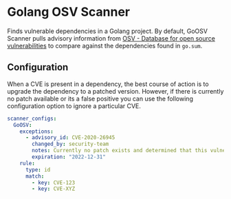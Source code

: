 # Golang OSV Scanner

Finds vulnerable dependencies in a Golang project. By default, GoOSV Scanner pulls advisory information from [OSV - Database for open source vulnerabilities](https://osv.dev/) to compare against the dependencies found in `go.sum`.

## Configuration

When a CVE is present in a dependency, the best course of action is to upgrade the dependency to a patched version. However, if there is currently no patch available or its a false positive you can use the following configuration option to ignore a particular CVE.

```yaml
scanner_configs:
  GoOSV:
    exceptions:
      - advisory_id: CVE-2020-26945
        changed_by: security-team
        notes: Currently no patch exists and determined that this vulnerability is not exploitable.
        expiration: "2022-12-31"
    rule:
      type: id
      match:
        - key: CVE-123
        - key: CVE-XYZ
```
